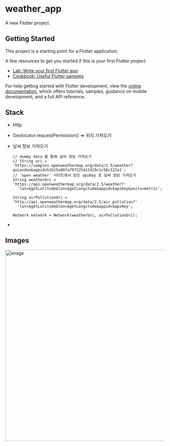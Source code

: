 # weather_app

A new Flutter project.

## Getting Started

This project is a starting point for a Flutter application.

A few resources to get you started if this is your first Flutter project:

- [Lab: Write your first Flutter app](https://docs.flutter.dev/get-started/codelab)
- [Cookbook: Useful Flutter samples](https://docs.flutter.dev/cookbook)

For help getting started with Flutter development, view the
[online documentation](https://docs.flutter.dev/), which offers tutorials,
samples, guidance on mobile development, and a full API reference.

## Stack
* Http
* Geolocator.requestPermission() => 위치 가져오기
* 날씨 정보 가져오기

      // dummy data 를 통해 날씨 정보 가져오기
      // String uri = 'https://samples.openweathermap.org/data/2.5/weather?q=London&appid=b1b15e88fa797225412429c1c50c122a1';
      // 'open weather' 사이트에서 받은 apiKey 로 날씨 정보 가져오기
      String weatherUri = 'https://api.openweathermap.org/data/2.5/weather?'
        'lat=$getLatitude&lon=$getLongitude&appid=$apiKey&units=metric';

      String airPollutionUri = 'http://api.openweathermap.org/data/2.5/air_pollution?'
        'lat=$getLatitude&lon=$getLongitude&appid=$apiKey';

      Network network = Network(weatherUri, airPollutionUri);
  
* 

## Images

<img width="603" alt="image" src="https://github.com/NalaJang/flutter_study/assets/73895803/b727ee87-df8a-4e3c-81fd-b108244f936d">

